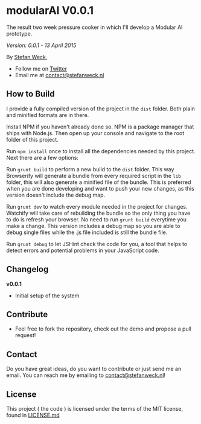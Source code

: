 # modularAI V0.0.1
The result two week pressure cooker in which I'll develop a Modular AI prototype.

_Version: 0.0.1 - 13 April 2015_

By [Stefan Weck](http://www.stefanweck.nl),

- Follow me on [Twitter](https://twitter.com/stefanweck)
- Email me at contact@stefanweck.nl

## How to Build

I provide a fully compiled version of the project in the `dist` folder. Both plain and minified formats are in there.

Install NPM if you haven't already done so. NPM is a package manager that ships with Node.js. Then open up your console and navigate to the root folder of this project.

Run `npm install` once to install all the dependencies needed by this project. Next there are a few options:

Run `grunt build` to perform a new build to the `dist` folder. This way Browserify will generate a bundle from every required script in the `lib` folder, this will also generate a minified file of the bundle. This is preferred when you are done developing and want to push your new changes, as this version doesn't include the debug map.

Run `grunt dev` to watch every module needed in the project for changes. Watchify will take care of rebuilding the bundle so the only thing you have to do is refresh your browser. No need to run `grunt build` everytime you make a change. This version includes a debug map so you are able to debug single files while the .js file included is still the bundle file.

Run `grunt debug` to let JSHint check the code for you, a tool that helps to detect errors and potential problems in your JavaScript code.

## Changelog

**v0.0.1**

- Initial setup of the system

## Contribute

- Feel free to fork the repository, check out the demo and propose a pull request!

## Contact

Do you have great ideas, do you want to contribute or just send 
me an email. You can reach me by emailing to contact@stefanweck.nl!

## License
This project ( the code ) is licensed under the terms of the MIT license,
found in [LICENSE.md](LICENSE.md)
